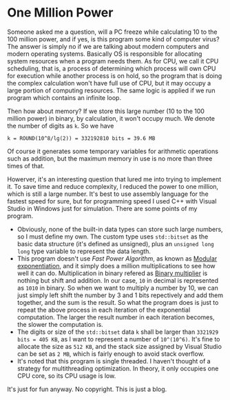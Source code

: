 # One Million Power

Someone asked me a question, will a PC freeze while calculating 10 to the 100 million power, and if yes, is this program some kind of computer virus? The answer is simply no if we are talking about modern computers and modern operating systems. Basically OS is responsible for allocating system resources when a program needs them. As for CPU, we call it CPU scheduling, that is, a process of determining which process will own CPU for execution while another process is on hold, so the program that is doing the complex calculation won't have full use of CPU, but it may occupy a large portion of computing resources. The same logic is applied if we run program which contains an infinite loop.

Then how about memory? If we store this large number (10 to the 100 million power) in binary, by calculation, it won't occupy much. We denote the number of digits as `k`. So we have

`k = ROUND(10^8/lg(2)) = 332192810 bits = 39.6 MB`

Of course it generates some temporary variables for arithmetic operations such as addition, but the maximum memory in use is no more than three times of that.

Howerver, it's an interesting question that lured me into trying to implement it. To save time and reduce complexity, I reduced the power to one million, which is still a large number. It's best to use assembly language for the fastest speed for sure, but for programming speed I used C++ with Visual Studio in Windows just for simulation. There are some points of my program.

- Obviously, none of the built-in data types can store such large numbers, so I must define my own. The custom type uses `std::bitset` as the basic data structure (it's defined as unsigned), plus an `unsigned long long` type variable to represent the data length.
- This program doesn't use *Fast Power Algorithm*, as known as [Modular exponentiation](https://en.wikipedia.org/wiki/Modular_exponentiation), and it simply does a million multiplications to see how well it can do. Multiplication in binary refered as [Binary multiplier](https://en.wikipedia.org/wiki/Binary_multiplier) is nothing but shift and addition. In our case, `10` in decimal is represented as `1010` in binary. So when we want to multiply a number by 10, we can just simply left shift the number by 3 and 1 bits repectively and add them together, and the sum is the result. So what the program does is just to repeat the above process in each iteration of the exponential computation. The larger the result number in each iteration becomes, the slower the computation is.
- The digits or size of the `std::bitset` data `k` shall be larger than `3321929 bits = 405 KB`, as I want to represent a number of `10^(10^6)`. It's fine to allocate the size as `512 KB`, and the stack size assigned by Visual Studio can be set as `2 MB`, which is fairly enough to avoid stack overflow.
- It's noted that this program is single threaded. I haven't thought of a strategy for multithreading optimization. In theory, it only occupies one CPU core, so its CPU usage is low.

It's just for fun anyway. No copyright. This is just a blog.
